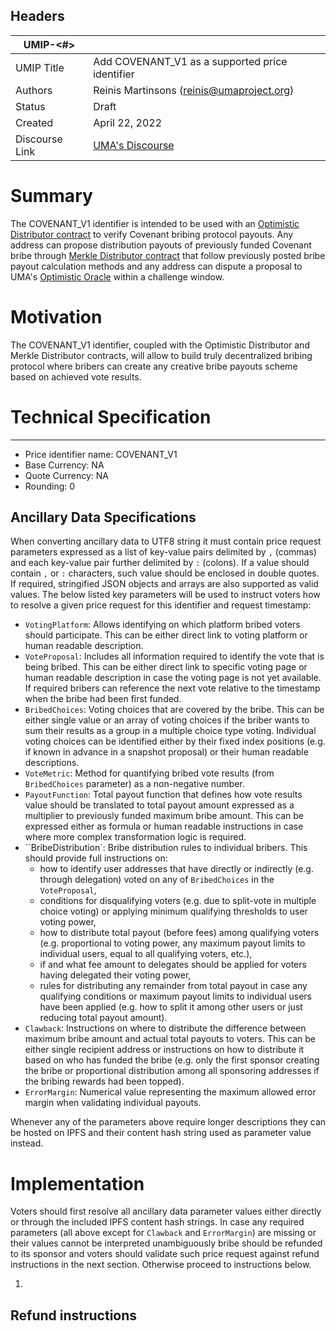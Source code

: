 ##  Headers

| UMIP-<#>       |                                                               |
| ---------------| --------------------------------------------------------------|
| UMIP Title     | Add COVENANT_V1 as a supported price identifier               |
| Authors        | Reinis Martinsons (reinis@umaproject.org)                     |
| Status         | Draft                                                         |
| Created        | April 22, 2022                                                |
| Discourse Link | [UMA's Discourse](TBD)                                        |

# Summary

The COVENANT_V1 identifier is intended to be used with an [Optimistic Distributor contract](https://github.com/UMAprotocol/protocol/blob/master/packages/core/contracts/financial-templates/optimistic-distributor/OptimisticDistributor.sol) to verify Covenant bribing protocol payouts. Any address can propose distribution payouts of previously funded Covenant bribe through [Merkle Distributor contract](https://github.com/UMAprotocol/protocol/blob/master/packages/core/contracts/merkle-distributor/implementation/MerkleDistributor.sol) that follow previously posted bribe payout calculation methods and any address can dispute a proposal to UMA's [Optimistic Oracle](https://umaproject.org/products/optimistic-oracle) within a challenge window.

# Motivation

The COVENANT_V1 identifier, coupled with the Optimistic Distributor and Merkle Distributor contracts, will allow to build truly decentralized bribing protocol where bribers can create any creative bribe payouts scheme based on achieved vote results.

# Technical Specification

-----------------------------------------
- Price identifier name: COVENANT_V1
- Base Currency: NA
- Quote Currency: NA
- Rounding: 0

## Ancillary Data Specifications

When converting ancillary data to UTF8 string it must contain price request parameters expressed as a list of key-value pairs delimited by `,` (commas) and each key-value pair further delimited by `:` (colons). If a value should contain `,` or `:` characters, such value should be enclosed in double quotes. If required, stringified JSON objects and arrays are also supported as valid values. The below listed key parameters will be used to instruct voters how to resolve a given price request for this identifier and request timestamp:

- `VotingPlatform`: Allows identifying on which platform bribed voters should participate. This can be either direct link to voting platform or human readable description.
- `VoteProposal`: Includes all information required to identify the vote that is being bribed. This can be either direct link to specific voting page or human readable description in case the voting page is not yet available. If required bribers can reference the next vote relative to the timestamp when the bribe had been first funded.
- `BribedChoices`: Voting choices that are covered by the bribe. This can be either single value or an array of voting choices if the briber wants to sum their results as a group in a multiple choice type voting. Individual voting choices can be identified either by their fixed index positions (e.g. if known in advance in a snapshot proposal) or their human readable descriptions.
- `VoteMetric`: Method for quantifying bribed vote results (from `BribedChoices` parameter) as a non-negative number.
- `PayoutFunction`: Total payout function that defines how vote results value should be translated to total payout amount expressed as a multiplier to previously funded maximum bribe amount. This can be expressed either as formula or human readable instructions in case where more complex transformation logic is required.
- ``BribeDistribution`: Bribe distribution rules to individual bribers. This should provide full instructions on:
  - how to identify user addresses that have directly or indirectly (e.g. through delegation) voted on any of `BribedChoices` in the `VoteProposal`,
  - conditions for disqualifying voters (e.g. due to split-vote in multiple choice voting) or applying minimum qualifying thresholds to user voting power,
  - how to distribute total payout (before fees) among qualifying voters (e.g.  proportional to voting power, any maximum payout limits to individual users, equal to all qualifying voters, etc.),
  - if and what fee amount to delegates should be applied for voters having delegated their voting power,
  - rules for distributing any remainder from total payout in case any qualifying conditions or maximum payout limits to individual users have been applied (e.g. how to split it among other users or just reducing total payout amount).
- `Clawback`: Instructions on where to distribute the difference between maximum bribe amount and actual total payouts to voters. This can be either single recipient address or instructions on how to distribute it based on who has funded the bribe (e.g. only the first sponsor creating the bribe or proportional distribution among all sponsoring addresses if the bribing rewards had been topped).
- `ErrorMargin`: Numerical value representing the maximum allowed error margin when validating individual payouts.

Whenever any of the parameters above require longer descriptions they can be hosted on IPFS and their content hash string used as parameter value instead.

# Implementation

Voters should first resolve all ancillary data parameter values either directly or through the included IPFS content hash strings. In case any required parameters (all above except for `Clawback` and `ErrorMargin`) are missing or their values cannot be interpreted unambiguously bribe should be refunded to its sponsor and voters should validate such price request against refund instructions in the next section. Otherwise proceed to instructions below.

1. 

## Refund instructions
